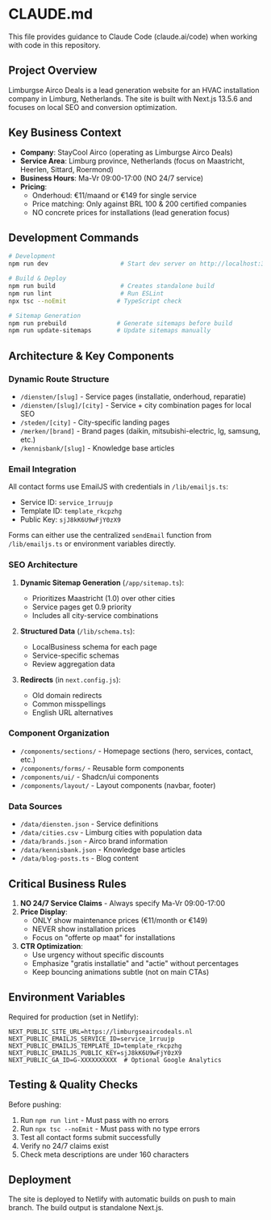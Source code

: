 # CLAUDE.md

This file provides guidance to Claude Code (claude.ai/code) when working with code in this repository.

## Project Overview

Limburgse Airco Deals is a lead generation website for an HVAC installation company in Limburg, Netherlands. The site is built with Next.js 13.5.6 and focuses on local SEO and conversion optimization.

## Key Business Context

- **Company**: StayCool Airco (operating as Limburgse Airco Deals)
- **Service Area**: Limburg province, Netherlands (focus on Maastricht, Heerlen, Sittard, Roermond)
- **Business Hours**: Ma-Vr 09:00-17:00 (NO 24/7 service)
- **Pricing**: 
  - Onderhoud: €11/maand or €149 for single service
  - Price matching: Only against BRL 100 & 200 certified companies
  - NO concrete prices for installations (lead generation focus)

## Development Commands

```bash
# Development
npm run dev                    # Start dev server on http://localhost:3000

# Build & Deploy
npm run build                  # Creates standalone build
npm run lint                   # Run ESLint
npx tsc --noEmit              # TypeScript check

# Sitemap Generation
npm run prebuild              # Generate sitemaps before build
npm run update-sitemaps       # Update sitemaps manually
```

## Architecture & Key Components

### Dynamic Route Structure
- `/diensten/[slug]` - Service pages (installatie, onderhoud, reparatie)
- `/diensten/[slug]/[city]` - Service + city combination pages for local SEO
- `/steden/[city]` - City-specific landing pages
- `/merken/[brand]` - Brand pages (daikin, mitsubishi-electric, lg, samsung, etc.)
- `/kennisbank/[slug]` - Knowledge base articles

### Email Integration
All contact forms use EmailJS with credentials in `/lib/emailjs.ts`:
- Service ID: `service_1rruujp`
- Template ID: `template_rkcpzhg`
- Public Key: `sjJ8kK6U9wFjY0zX9`

Forms can either use the centralized `sendEmail` function from `/lib/emailjs.ts` or environment variables directly.

### SEO Architecture
1. **Dynamic Sitemap Generation** (`/app/sitemap.ts`):
   - Prioritizes Maastricht (1.0) over other cities
   - Service pages get 0.9 priority
   - Includes all city-service combinations

2. **Structured Data** (`/lib/schema.ts`):
   - LocalBusiness schema for each page
   - Service-specific schemas
   - Review aggregation data

3. **Redirects** (in `next.config.js`):
   - Old domain redirects
   - Common misspellings
   - English URL alternatives

### Component Organization
- `/components/sections/` - Homepage sections (hero, services, contact, etc.)
- `/components/forms/` - Reusable form components
- `/components/ui/` - Shadcn/ui components
- `/components/layout/` - Layout components (navbar, footer)

### Data Sources
- `/data/diensten.json` - Service definitions
- `/data/cities.csv` - Limburg cities with population data
- `/data/brands.json` - Airco brand information
- `/data/kennisbank.json` - Knowledge base articles
- `/data/blog-posts.ts` - Blog content

## Critical Business Rules

1. **NO 24/7 Service Claims** - Always specify Ma-Vr 09:00-17:00
2. **Price Display**:
   - ONLY show maintenance prices (€11/month or €149)
   - NEVER show installation prices
   - Focus on "offerte op maat" for installations
3. **CTR Optimization**:
   - Use urgency without specific discounts
   - Emphasize "gratis installatie" and "actie" without percentages
   - Keep bouncing animations subtle (not on main CTAs)

## Environment Variables

Required for production (set in Netlify):
```
NEXT_PUBLIC_SITE_URL=https://limburgseaircodeals.nl
NEXT_PUBLIC_EMAILJS_SERVICE_ID=service_1rruujp
NEXT_PUBLIC_EMAILJS_TEMPLATE_ID=template_rkcpzhg
NEXT_PUBLIC_EMAILJS_PUBLIC_KEY=sjJ8kK6U9wFjY0zX9
NEXT_PUBLIC_GA_ID=G-XXXXXXXXXX  # Optional Google Analytics
```

## Testing & Quality Checks

Before pushing:
1. Run `npm run lint` - Must pass with no errors
2. Run `npx tsc --noEmit` - Must pass with no type errors
3. Test all contact forms submit successfully
4. Verify no 24/7 claims exist
5. Check meta descriptions are under 160 characters

## Deployment

The site is deployed to Netlify with automatic builds on push to main branch. The build output is standalone Next.js.